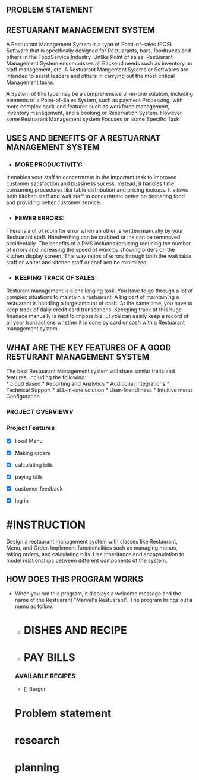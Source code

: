 ## PROBLEM STATEMENT








## RESTUARANT MANAGEMENT SYSTEM 

A Restuarant Management System is a type of Point-of-sales (POS) Software that is specifically designed for Restuarants, bars, foodtrucks and others in the FoodService Industry. Unlike Point of sales, Restuarant Management System encompasses all Backend needs such as inventory an staff management, etc. A Restuarant Mangement Sytems or Softwares are intended to assist leaders and others in carrying out the most critical Management tasks.

A System of this type may be a comprehensive all-in-one solution, including elements of a Point-of-Sales System, such as payment Processing, with more complex back-end features such as workforce management, inventory management, and a booking or Reservation System. 
However some Restuarant Management system Focuses on some Specific Task 



## USES AND BENEFITS OF A RESTUARNAT MANAGEMENT SYSTEM

* ### MORE PRODUCTIVITY:
It enables your staff to concerntrate in the important task to improvee customer satisfaction and bussiness sucess. Instead, it handles time consuming procedures like table distribution and pricing lookups. It allows both kitchen staff and wait staff to concerntrate better on preparing food and providing better customer service.

* ### FEWER ERRORS:
There is a ot of room for error when an other is written manually by your Restuarant staff. Handwritting can be crabbed or ink can be remmoved accidentally. The benefits of a RMS includes reducing reducing the number of errors and increasing the speed of work by showing orders on the kitchen display screen. This way ratios of errors through both the wait table staff or waiter and kitchen staff or chef acn be minimized.

* ### KEEPING TRACK OF SALES:
Resturant management is a challenging task. You have to go through a lot of complex situations to maintain a restuarant. A big part of maintaining a restuarant is handling a large amount of cash. At the same time, you have to keep track of daily credit card transcations. Keeeping track of this huge finanace manually is next to impossible. ut you can easily keep a record of all your transactions whether it is done by card or cash with a Restuarant management system.








## WHAT ARE THE KEY FEATURES OF A GOOD RESTURANT MANAGEMENT SYSTEM
The best Restuarant Management system will share similar traits and features, including the following:	
    * cloud Based
    * Reporting and Analytics
    * Additional Integrations
    * Technical Support
    * aLL-in-one solution
    * User-friendliness
    * Intuitive menu Configuration


### PROJECT OVERVIEWV








### Project Features
  - [x] Food Menu
  - [x] Making orders
  - [x] calculating bills
  - [x] paying bills
  - [x] customer feedback
  - [x] log in 



# #INSTRUCTION #
Design a restaurant management system with classes like Restaurant, Menu, and Order.
Implement functionalities such as managing menus, taking orders, and calculating bills.
Use inheritance and encapsulation to model relationships between different components of the system.



## HOW DOES THIS PROGRAM WORKS ##
* When you run this program, it displays a welcome message and the name of the Restuarant "Marvel's Restuarant". The program brings out a menu as follow:
  * # DISHES AND RECIPE
  * # PAY BILLS




  ### AVAILABLE RECIPES
  - [] Burger
  # Problem statement
  # research
  # planning 
  
